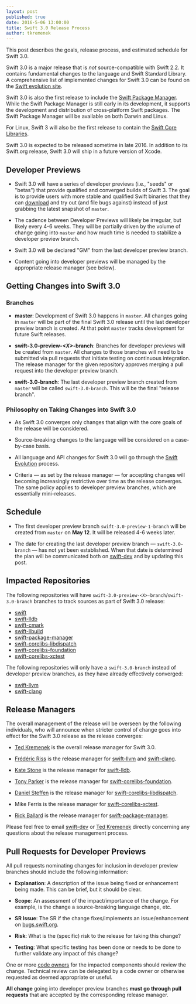```yaml
---
layout: post
published: true
date: 2016-5-06 13:00:00
title: Swift 3.0 Release Process
author: tkremenek
---
```


This post describes the goals, release process, and estimated schedule for Swift
3.0.

Swift 3.0 is a major release that is *not* source-compatible with Swift 2.2. It
contains fundamental changes to the language and Swift Standard Library.  A
comprehensive list of implemented changes for Swift 3.0 can be found on the
[Swift evolution
site](https://github.com/apple/swift-evolution#implemented-proposals-for-swift-3).

Swift 3.0 is also the first release to include the [Swift Package Manager](/package-manager/).  While the Swift Package Manager is still early
in its development, it supports the development and distribution of
cross-platform Swift packages.  The Swift Package Manager will be available on
both Darwin and Linux.

For Linux, Swift 3 will also be the first release to contain the [Swift Core
Libraries](/core-libraries/).

Swift 3.0 is expected to be released sometime in late 2016. In addition to its
Swift.org release, Swift 3.0 will ship in a future version of Xcode.

## Developer Previews

- Swift 3.0 will have a series of developer previews (i.e., "seeds" or "betas")
  that provide qualified and converged builds of Swift 3.  The goal is to
  provide users with more stable and qualified Swift binaries that they can
  [download](/download) and try out (and file bugs against)
  instead of just grabbing the latest snapshot of `master`.

- The cadence between Developer Previews will likely be irregular, but likely
  every 4-6 weeks.  They will be partially driven by the volume of change going
  into `master` and how much time is needed to stabilize a developer preview
  branch.

- Swift 3.0 will be declared "GM" from the last developer preview branch.

- Content going into developer previews will be managed by the appropriate
  release manager (see below).

## Getting Changes into Swift 3.0

### Branches

- **master**: Development of Swift 3.0 happens in `master`.  All changes
  going in `master` will be part of the final Swift 3.0 release until the
  last developer preview branch is created.  At that point `master` tracks
  development for future Swift releases.

- **swift-3.0-preview-*\<X\>*-branch**: Branches for developer previews will be
  created from `master`. All changes to those branches will need to be submitted
  via pull requests that initiate testing on continuous integration. The release
  manager for the given repository approves merging a pull request into the
  developer preview branch.

- **swift-3.0-branch**: The last developer preview branch created from `master`
  will be called `swift-3.0-branch`.  This will be the final "release branch".

### Philosophy on Taking Changes into Swift 3.0

- As Swift 3.0 converges only changes that align with the core goals of the
  release will be considered.

- Source-breaking changes to the language will be
  considered on a case-by-case basis.

- All language and API changes for Swift 3.0 will go through the [Swift
  Evolution](https://github.com/apple/swift-evolution) process.

- Criteria &mdash; as set by the release manager &mdash; for accepting changes
  will becoming increasingly restrictive over time as the release
  converges.  The same policy applies to developer preview branches, which
  are essentially mini-releases.

## Schedule

- The first developer preview branch `swift-3.0-preview-1-branch` will
  be created from `master` on **May 12**.  It will be released 4-6 weeks
  later.

- The date for creating the last developer preview branch
  &mdash; `swift-3.0-branch` &mdash; has
  not yet been established.  When that date is determined the plan will be
  communicated both on [swift-dev] and by updating this post.

## Impacted Repositories

The following repositories will have
`swift-3.0-preview-<X>-branch`/`swift-3.0-branch` branches to track
sources as part of Swift 3.0 release:

* [swift]
* [swift-lldb]
* [swift-cmark]
* [swift-llbuild]
* [swift-package-manager]
* [swift-corelibs-libdispatch]
* [swift-corelibs-foundation]
* [swift-corelibs-xctest]

The following repositories will only have a `swift-3.0-branch` instead of
developer preview branches, as they have already effectively converged:

* [swift-llvm]
* [swift-clang]

## Release Managers

The overall management of the release will be overseen by the following
individuals, who will announce when stricter control of change
goes into effect for the Swift 3.0 release as the release converges:

- [Ted Kremenek] is the overall release manager for Swift 3.0.

- [Frédéric Riss](https://github.com/fredriss)
  is the release manager for [swift-llvm] and [swift-clang].

- [Kate Stone](https://github.com/k8stone) is the
  release manager for [swift-lldb].

- [Tony Parker](https://github.com/parkera) is the release
  manager for [swift-corelibs-foundation].

- [Daniel Steffen](https://github.com/das) is the release
  manager for [swift-corelibs-libdispatch].

- Mike Ferris is the
  release manager for [swift-corelibs-xctest].

- [Rick Ballard](https://github.com/rballard) is the release
  manager for [swift-package-manager].

Please feel free to email [swift-dev] or [Ted Kremenek] directly concerning any
questions about the release management process.

## Pull Requests for Developer Previews

All pull requests nominating changes for inclusion in developer preview
branches should include the following information:

- **Explanation**: A description of the issue being fixed or
  enhancement being made.  This can be brief, but it should be
  clear.

- **Scope**: An assessment of the impact/importance of the change.
  For example, is the change a source-breaking language change, etc.

- **SR Issue**: The SR if the change fixes/implements an
  issue/enhancement on [bugs.swift.org](https://bugs.swift.org).

- **Risk**: What is the (specific) risk to the release for taking this
  change?

- **Testing**: What specific testing has been done or needs to be done
  to further validate any impact of this change?

One or more [code owners](/community/#code-owners) for the impacted
components should review the change. Technical review can be delegated
by a code owner or otherwise requested as deemed appropriate or
useful.

**All change** going into developer preview branches **must go through
pull requests** that are accepted by the corresponding release manager.

[Ted Kremenek]: https://github.com/tkremenek
[swift-dev]: https://lists.swift.org/mailman/listinfo/swift-dev
[swift]: https://github.com/apple/swift
[swift-llvm]: https://github.com/apple/swift-llvm
[swift-clang]: https://github.com/apple/swift-clang
[swift-lldb]: https://github.com/apple/swift-lldb
[swift-cmark]: https://github.com/apple/swift-cmark
[swift-llbuild]: https://github.com/apple/swift-llbuild
[swift-package-manager]: https://github.com/apple/swift-package-manager
[swift-corelibs-foundation]: https://github.com/apple/swift-corelibs-foundation
[swift-corelibs-libdispatch]: https://github.com/apple/swift-corelibs-libdispatch
[swift-corelibs-xctest]: https://github.com/apple/swift-corelibs-xctest
